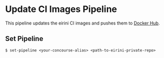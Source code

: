 # Update CI Images Pipeline

This pipeline updates the eirini CI images and pushes them to [Docker Hub](https://hub.docker.com/r/eirini/).

## Set Pipeline

`$ set-pipeline <your-concourse-alias> <path-to-eirini-private-repo>`
